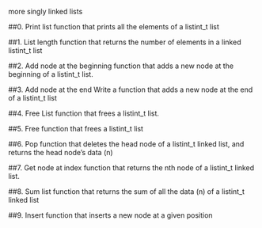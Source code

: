 more singly linked lists

##0. Print list
function that prints all the elements of a listint_t list

##1. List length
function that returns the number of elements in a linked listint_t list

##2. Add node at the beginning
function that adds a new node at the beginning of a listint_t list.

##3. Add node at the end
Write a function that adds a new node at the end of a listint_t list

##4. Free List
function that frees a listint_t list.

##5. Free
function that frees a listint_t list

##6. Pop
function that deletes the head node of a listint_t linked list, and returns the head node’s data (n)

##7. Get node at index
function that returns the nth node of a listint_t linked list.

##8. Sum list
function that returns the sum of all the data (n) of a listint_t linked list

##9. Insert
function that inserts a new node at a given position

